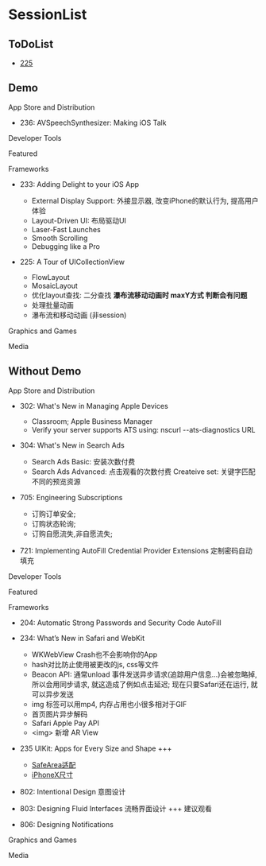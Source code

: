 # SessionList

## ToDoList

* [225](https://github.com/yfGit/WWDC/blob/cb5880e5e76548fc29d20a99810b8ad9daa471ab/2018/225/225/Content/ToDoList.h#L15)

## Demo

App Store and Distribution

* 236: AVSpeechSynthesizer: Making iOS Talk

Developer Tools

Featured

Frameworks

* 233: Adding Delight to your iOS App  
  * External Display Support: 外接显示器, 改变iPhone的默认行为, 提高用户体验  
  * Layout-Driven UI: 布局驱动UI  
  * Laser-Fast Launches  
  * Smooth Scrolling  
  * Debugging like a Pro

* 225: A Tour of UICollectionView  
  * FlowLayout  
  * MosaicLayout  
  * 优化layout查找: 二分查找 **瀑布流移动动画时 maxY方式 判断会有问题**
  * 处理批量动画
  * 瀑布流和移动动画 (非session)

Graphics and Games

Media

## Without Demo

App Store and Distribution

* 302: What's New in Managing Apple Devices  
  * Classroom; Apple Business Manager
  * Verify your server supports ATS using: nscurl --ats-diagnostics URL

* 304: What's New in Search Ads
  * Search Ads Basic: 安装次数付费
  * Search Ads Advanced: 点击观看的次数付费 Createive set: 关键字匹配不同的预览资源

* 705: Engineering Subscriptions
  * 订购订单安全;
  * 订购状态轮询;
  * 订购自愿流失,非自愿流失;

* 721: Implementing AutoFill Credential Provider Extensions 定制密码自动填充

Developer Tools

Featured

Frameworks

* 204: Automatic Strong Passwords and Security Code AutoFill

* 234: What’s New in Safari and WebKit  
  * WKWebView Crash也不会影响你的App
  * hash对比防止使用被更改的js, css等文件
  * Beacon API: 通常unload 事件发送异步请求(追踪用户信息...)会被忽略掉, 所以会用同步请求, 就这造成了例如点击延迟; 现在只要Safari还在运行, 就可以异步发送
  * img 标签可以用mp4, 内存占用也小很多相对于GIF
  * 首页图片异步解码
  * Safari Apple Pay API
  * &lt;img&gt; 新增 AR View

* 235 UIKit: Apps for Every Size and Shape  +++
  * [SafeArea适配](https://juejin.im/post/5b1a9e32518825137e13ac3e)
  * [iPhoneX尺寸](https://medium.com/uxabc/iphone-x-ui-design-specs-696fd4f262b6)

* 802: Intentional Design 意图设计

* 803: Designing Fluid Interfaces 流畅界面设计  +++ 建议观看

* 806: Designing Notifications

Graphics and Games

Media

